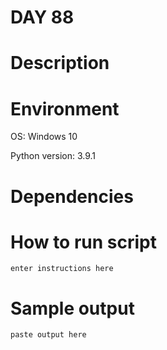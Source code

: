 
# DAY 88

# Description

# Environment
OS: Windows 10

Python version: 3.9.1

# Dependencies

# How to run script
```
enter instructions here
```

# Sample output
```
paste output here
```
